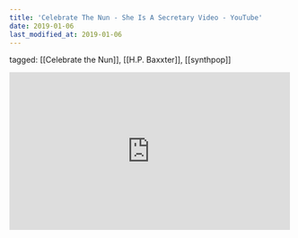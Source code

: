 ```yaml
---
title: 'Celebrate The Nun - She Is A Secretary Video - YouTube'
date: 2019-01-06
last_modified_at: 2019-01-06
---
```

tagged: [[Celebrate the Nun]], [[H.P. Baxxter]], [[synthpop]]
<iframe allow="accelerometer; autoplay; clipboard-write; encrypted-media; gyroscope; picture-in-picture" allowfullscreen="" frameborder="0" height="281" id="youtube_iframe" src="https://www.youtube.com/embed/LCB5WhkgJD0?feature=oembed&amp;enablejsapi=1&amp;origin=https://safe.txmblr.com&amp;wmode=opaque" width="500"></iframe>